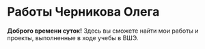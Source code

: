 # Работы Черникова Олега
**Доброго времени суток!** Здесь вы сможете найти мои работы и проекты, выполненные в ходе учебы в ВШЭ.
